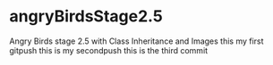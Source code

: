 # angryBirdsStage2.5
Angry Birds stage 2.5 with Class Inheritance and Images
this my first gitpush
this is my secondpush
this is the third commit
